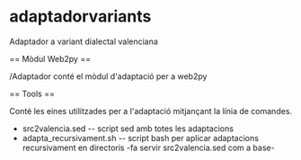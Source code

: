 adaptadorvariants
=================

Adaptador a variant dialectal valenciana

== Mòdul Web2py ==

/Adaptador conté el mòdul d'adaptació per a web2py


== Tools ==

Conté les eines utilitzades per a l'adaptació mitjançant la línia de comandes.

* src2valencia.sed -- script sed amb totes les adaptacions
* adapta_recursivament.sh -- script bash per aplicar adaptacions recursivament en directoris -fa servir src2valencia.sed com a base-
